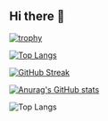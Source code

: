 ## Hi there 👋

[![trophy](https://github-profile-trophy.vercel.app/?username=DiandreMiller)](https://github.com/ryo-ma/github-profile-trophy)

[![Top Langs](https://github-readme-stats.vercel.app/api/top-langs/?username=DiandreMiller)](https://github.com/anuraghazra/github-readme-stats)

[![GitHub Streak](https://streak-stats.demolab.com/?user=DiandreMiller)](https://git.io/streak-stats)

[![Anurag's GitHub stats](https://github-readme-stats.vercel.app/api?username=DiandreMiller)](https://github.com/anuraghazra/github-readme-stats)

![Top Langs](https://github-readme-stats.vercel.app/api/top-langs/?username=DiandreMiller&size_weight=0.5&count_weight=0.5)


